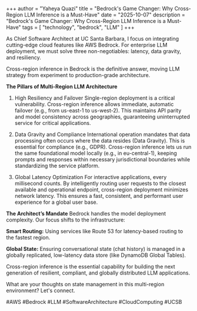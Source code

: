 +++
author = "Yaheya Quazi"
title = "Bedrock's Game Changer: Why Cross-Region LLM Inference is a Must-Have"
date = "2025-10-07"
description = "Bedrock's Game Changer: Why Cross-Region LLM Inference is a Must-Have"
tags = [
"technology",
"bedrock",
"LLM"
]
+++

As Chief Software Architect at UC Santa Barbara, I focus on integrating cutting-edge cloud features like AWS Bedrock. For enterprise LLM deployment, we must solve three non-negotiables: latency, data gravity, and resiliency.

Cross-region inference in Bedrock is the definitive answer, moving LLM strategy from experiment to production-grade architecture.

<strong>The Pillars of Multi-Region LLM Architecture</strong>
1. High Resiliency and Failover
Single-region deployment is a critical vulnerability. Cross-region inference allows immediate, automatic failover (e.g., from us-east-1 to us-west-2). This maintains API parity and model consistency across geographies, guaranteeing uninterrupted service for critical applications.

2. Data Gravity and Compliance
International operation mandates that data processing often occurs where the data resides (Data Gravity). This is essential for compliance (e.g., GDPR). Cross-region inference lets us run the same foundational model locally (e.g., in eu-central-1), keeping prompts and responses within necessary jurisdictional boundaries while standardizing the service platform.

3. Global Latency Optimization
For interactive applications, every millisecond counts. By intelligently routing user requests to the closest available and operational endpoint, cross-region deployment minimizes network latency. This ensures a fast, consistent, and performant user experience for a global user base.

<strong>The Architect’s Mandate</strong>
Bedrock handles the model deployment complexity. Our focus shifts to the infrastructure:

<strong>Smart Routing:</strong> Using services like Route 53 for latency-based routing to the fastest region.

<strong>Global State:</strong> Ensuring conversational state (chat history) is managed in a globally replicated, low-latency data store (like DynamoDB Global Tables).

Cross-region inference is the essential capability for building the next generation of resilient, compliant, and globally distributed LLM applications.

What are your thoughts on state management in this multi-region environment? Let's connect.

#AWS #Bedrock #LLM #SoftwareArchitecture #CloudComputing #UCSB
